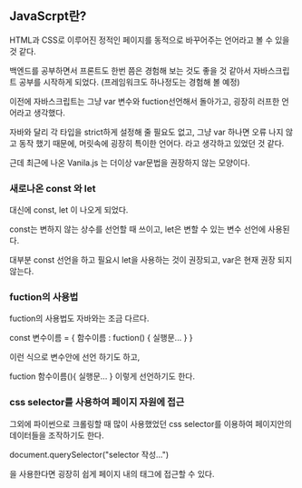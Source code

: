 ## JavaScrpt란? 
HTML과 CSS로 이루어진 정적인 페이지를 동적으로 바꾸어주는 언어라고 볼 수 있을 것 같다.

백엔드를 공부하면서 프론트도 한번 쯤은 경험해 보는 것도 좋을 것 같아서 자바스크립트 공부를 시작하게 되었다. (프레임워크도 하나정도는 경험해 볼 예정)

이전에 자바스크립트는 그냥 var 변수와 fuction선언해서 돌아가고, 굉장히 러프한 언어라고 생각했다.

자바와 달리 각 타입을 strict하게 설정해 줄 필요도 없고, 그냥 var 하나면 오류 나지 않고 동작 했기 때문에, 머릿속에 굉장히 특이한 언어다. 라고 생각하고 있었던 것 같다.

근데 최근에 나온 Vanila.js 는 더이상 var문법을 권장하지 않는 모양이다.

### 새로나온 const 와 let

대신에 const, let 이 나오게 되었다.

const는 변하지 않는 상수를 선언할 때 쓰이고, let은 변할 수 있는 변수 선언에 사용된다.

대부분 const 선언을 하고 필요시 let을 사용하는 것이 권장되고, var은 현재 권장 되지 않는다.

### fuction의 사용법

fuction의 사용법도 자바와는 조금 다르다.

const 변수이름 = {
  함수이름 : fuction() {
  실행문...
  }
}

이런 식으로 변수안에 선언 하기도 하고,

fuction 함수이름(){
  실행문...
}
이렇게 선언하기도 한다.

### css selector를 사용하여 페이지 자원에 접근

그외에 파이썬으로 크롤링할 때 많이 사용했었던 css selector를 이용하여 페이지안의 데이터들을 조작하기도 한다.

document.querySelector("selector 작성...")

을 사용한다면 굉장히 쉽게 페이지 내의 태그에 접근할 수 있다.
